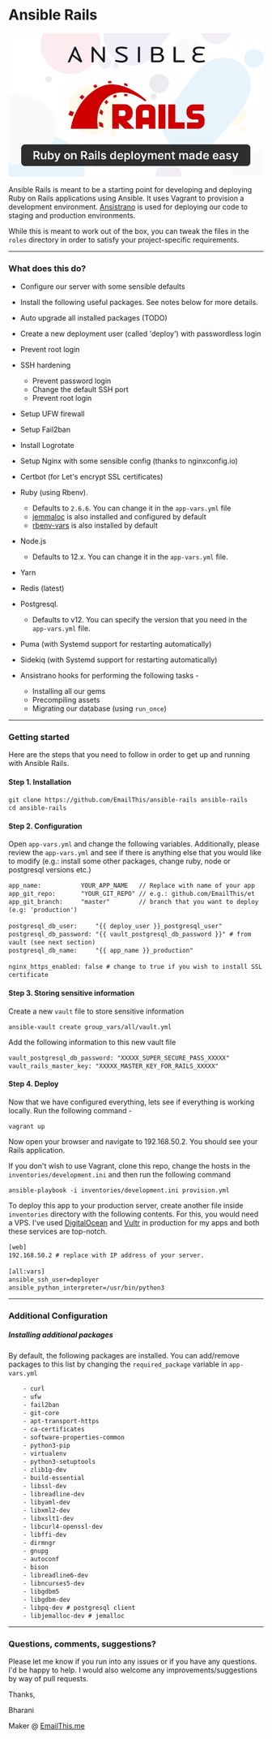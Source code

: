 # Ansible Rails 

![Ansible Rails Promo Image](./images/ansible-rails-promo.jpg)

Ansible Rails is meant to be a starting point for developing and deploying Ruby on Rails applications using Ansible. It uses Vagrant to provision a development environment. [Ansistrano](https://github.com/ansistrano/deploy) is used for deploying our code to staging and production environments.

While this is meant to work out of the box, you can tweak the files in the `roles` directory in order to satisfy your project-specific requirements. 

---

### What does this do?
* Configure our server with some sensible defaults
* Install the following useful packages. See notes below for more details.
* Auto upgrade all installed packages (TODO)
* Create a new deployment user (called 'deploy') with passwordless login
* Prevent root login

* SSH hardening
    * Prevent password login
    * Change the default SSH port
    * Prevent root login
* Setup UFW firewall
* Setup Fail2ban
* Install Logrotate
* Setup Nginx with some sensible config (thanks to nginxconfig.io)
* Certbot (for Let's encrypt SSL certificates)
* Ruby (using Rbenv). 
    * Defaults to `2.6.6`. You can change it in the `app-vars.yml` file
    * [jemmaloc](https://github.com/jemalloc/jemalloc) is also installed and configured by default
    * [rbenv-vars](https://github.com/rbenv/rbenv-vars) is also installed by default
* Node.js 
    * Defaults to 12.x. You can change it in the `app-vars.yml` file.
* Yarn
* Redis (latest)
* Postgresql. 
    * Defaults to v12. You can specify the version that you need in the `app-vars.yml` file.
* Puma (with Systemd support for restarting automatically)
* Sidekiq (with Systemd support for restarting automatically)
* Ansistrano hooks for performing the following tasks - 
    * Installing all our gems
    * Precompiling assets
    * Migrating our database (using `run_once`)

---

### Getting started
Here are the steps that you need to follow in order to get up and running with Ansible Rails. 

#### Step 1. Installation

```
git clone https://github.com/EmailThis/ansible-rails ansible-rails
cd ansible-rails
```

#### Step 2. Configuration
Open `app-vars.yml` and change the following variables. Additionally, please review the `app-vars.yml` and see if there is anything else that you would like to modify (e.g.: install some other packages, change ruby, node or postgresql versions etc.)

```
app_name:           YOUR_APP_NAME   // Replace with name of your app
app_git_repo:       "YOUR_GIT_REPO" // e.g.: github.com/EmailThis/et
app_git_branch:     "master"        // branch that you want to deploy (e.g: 'production')

postgresql_db_user:     "{{ deploy_user }}_postgresql_user"
postgresql_db_password: "{{ vault_postgresql_db_password }}" # from vault (see next section)
postgresql_db_name:     "{{ app_name }}_production"

nginx_https_enabled: false # change to true if you wish to install SSL certificate 
```


#### Step 3. Storing sensitive information
Create a new `vault` file to store sensitive information
```
ansible-vault create group_vars/all/vault.yml
```

Add the following information to this new vault file
```
vault_postgresql_db_password: "XXXXX_SUPER_SECURE_PASS_XXXXX"
vault_rails_master_key: "XXXXX_MASTER_KEY_FOR_RAILS_XXXXX"
```

#### Step 4. Deploy

Now that we have configured everything, lets see if everything is working locally. Run the following command -
```
vagrant up
```
Now open your browser and navigate to 192.168.50.2. You should see your Rails application.

If you don't wish to use Vagrant, clone this repo, change the hosts in the `inventories/development.ini` and then run the following command
```
ansible-playbook -i inventories/development.ini provision.yml
```

To deploy this app to your production server, create another file inside `inventories` directory with the following contents. For this, you would need a VPS. I've used [DigitalOcean](https://m.do.co/c/031c76b9c838) and [Vultr](https://www.vultr.com/?ref=8597223) in production for my apps and both these services are top-notch.
```
[web]
192.168.50.2 # replace with IP address of your server.

[all:vars]
ansible_ssh_user=deployer
ansible_python_interpreter=/usr/bin/python3
```

---

### Additional Configuration

#####  Installing additional packages

By default, the following packages are installed. You can add/remove packages to this list by changing the `required_package` variable in `app-vars.yml`
```
    - curl
    - ufw
    - fail2ban
    - git-core
    - apt-transport-https
    - ca-certificates
    - software-properties-common
    - python3-pip
    - virtualenv
    - python3-setuptools
    - zlib1g-dev 
    - build-essential 
    - libssl-dev 
    - libreadline-dev 
    - libyaml-dev 
    - libxml2-dev 
    - libxslt1-dev 
    - libcurl4-openssl-dev
    - libffi-dev 
    - dirmngr 
    - gnupg
    - autoconf
    - bison
    - libreadline6-dev
    - libncurses5-dev
    - libgdbm5 
    - libgdbm-dev
    - libpq-dev # postgresql client
    - libjemalloc-dev # jemalloc
```

---

### Questions, comments, suggestions?
Please let me know if you run into any issues or if you have any questions. I'd be happy to help. I would also welcome any improvements/suggestions by way of pull requests.



Thanks,

Bharani

Maker @ [EmailThis.me](https://www.emailthis.me)
